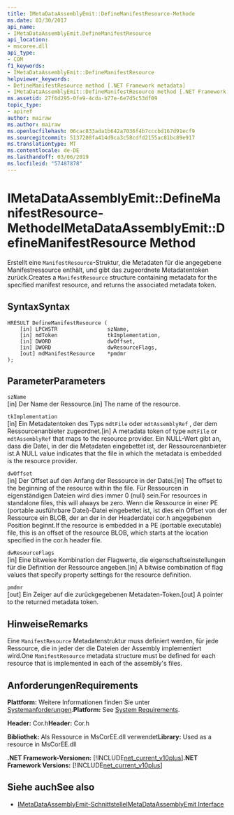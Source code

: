```yaml
---
title: IMetaDataAssemblyEmit::DefineManifestResource-Methode
ms.date: 03/30/2017
api_name:
- IMetaDataAssemblyEmit.DefineManifestResource
api_location:
- mscoree.dll
api_type:
- COM
f1_keywords:
- IMetaDataAssemblyEmit::DefineManifestResource
helpviewer_keywords:
- DefineManifestResource method [.NET Framework metadata]
- IMetaDataAssemblyEmit::DefineManifestResource method [.NET Framework metadata]
ms.assetid: 27f6d295-0fe9-4cda-b77e-6e7d5c53df09
topic_type:
- apiref
author: mairaw
ms.author: mairaw
ms.openlocfilehash: 06cac833ada1b642a7036f4b7cccbd167d91ecf9
ms.sourcegitcommit: 5137208fa414d9ca3c58cdfd2155ac81bc89e917
ms.translationtype: MT
ms.contentlocale: de-DE
ms.lasthandoff: 03/06/2019
ms.locfileid: "57487878"
---
```

# <a name="imetadataassemblyemitdefinemanifestresource-method"></a><span data-ttu-id="0b5b4-102">IMetaDataAssemblyEmit::DefineManifestResource-Methode</span><span class="sxs-lookup"><span data-stu-id="0b5b4-102">IMetaDataAssemblyEmit::DefineManifestResource Method</span></span>
<span data-ttu-id="0b5b4-103">Erstellt eine `ManifestResource`-Struktur, die Metadaten für die angegebene Manifestressource enthält, und gibt das zugeordnete Metadatentoken zurück.</span><span class="sxs-lookup"><span data-stu-id="0b5b4-103">Creates a `ManifestResource` structure containing metadata for the specified manifest resource, and returns the associated metadata token.</span></span>  
  
## <a name="syntax"></a><span data-ttu-id="0b5b4-104">Syntax</span><span class="sxs-lookup"><span data-stu-id="0b5b4-104">Syntax</span></span>  
  
```  
HRESULT DefineManifestResource (  
    [in] LPCWSTR                szName,   
    [in] mdToken                tkImplementation,   
    [in] DWORD                  dwOffset,   
    [in] DWORD                  dwResourceFlags,  
    [out] mdManifestResource    *pmdmr  
);  
```  
  
## <a name="parameters"></a><span data-ttu-id="0b5b4-105">Parameter</span><span class="sxs-lookup"><span data-stu-id="0b5b4-105">Parameters</span></span>  
 `szName`  
 <span data-ttu-id="0b5b4-106">[in] Der Name der Ressource.</span><span class="sxs-lookup"><span data-stu-id="0b5b4-106">[in] The name of the resource.</span></span>  
  
 `tkImplementation`  
 <span data-ttu-id="0b5b4-107">[in] Ein Metadatentoken des Typs `mdtFile` oder `mdtAssemblyRef` , der dem Ressourcenanbieter zugeordnet.</span><span class="sxs-lookup"><span data-stu-id="0b5b4-107">[in] A metadata token of type `mdtFile` or `mdtAssemblyRef` that maps to the resource provider.</span></span> <span data-ttu-id="0b5b4-108">Ein NULL-Wert gibt an, dass die Datei, in der die Metadaten eingebettet ist, der Ressourcenanbieter ist.</span><span class="sxs-lookup"><span data-stu-id="0b5b4-108">A NULL value indicates that the file in which the metadata is embedded is the resource provider.</span></span>  
  
 `dwOffset`  
 <span data-ttu-id="0b5b4-109">[in] Der Offset auf den Anfang der Ressource in der Datei.</span><span class="sxs-lookup"><span data-stu-id="0b5b4-109">[in] The offset to the beginning of the resource within the file.</span></span> <span data-ttu-id="0b5b4-110">Für Ressourcen in eigenständigen Dateien wird dies immer 0 (null) sein.</span><span class="sxs-lookup"><span data-stu-id="0b5b4-110">For resources in standalone files, this will always be zero.</span></span> <span data-ttu-id="0b5b4-111">Wenn die Ressource in einer PE (portable ausführbare Datei)-Datei eingebettet ist, ist dies ein Offset von der Ressource ein BLOB, der an der in der Headerdatei cor.h angegebenen Position beginnt.</span><span class="sxs-lookup"><span data-stu-id="0b5b4-111">If the resource is embedded in a PE (portable executable) file, this is an offset of the resource BLOB, which starts at the location specified in the cor.h header file.</span></span>  
  
 `dwResourceFlags`  
 <span data-ttu-id="0b5b4-112">[in] Eine bitweise Kombination der Flagwerte, die eigenschaftseinstellungen für die Definition der Ressource angeben.</span><span class="sxs-lookup"><span data-stu-id="0b5b4-112">[in] A bitwise combination of flag values that specify property settings for the resource definition.</span></span>  
  
 `pmdmr`  
 <span data-ttu-id="0b5b4-113">[out] Ein Zeiger auf die zurückgegebenen Metadaten-Token.</span><span class="sxs-lookup"><span data-stu-id="0b5b4-113">[out] A pointer to the returned metadata token.</span></span>  
  
## <a name="remarks"></a><span data-ttu-id="0b5b4-114">Hinweise</span><span class="sxs-lookup"><span data-stu-id="0b5b4-114">Remarks</span></span>  
 <span data-ttu-id="0b5b4-115">Eine `ManifestResource` Metadatenstruktur muss definiert werden, für jede Ressource, die in jeder der die Dateien der Assembly implementiert wird.</span><span class="sxs-lookup"><span data-stu-id="0b5b4-115">One `ManifestResource` metadata structure must be defined for each resource that is implemented in each of the assembly's files.</span></span>  
  
## <a name="requirements"></a><span data-ttu-id="0b5b4-116">Anforderungen</span><span class="sxs-lookup"><span data-stu-id="0b5b4-116">Requirements</span></span>  
 <span data-ttu-id="0b5b4-117">**Plattform:** Weitere Informationen finden Sie unter [Systemanforderungen](../../../../docs/framework/get-started/system-requirements.md).</span><span class="sxs-lookup"><span data-stu-id="0b5b4-117">**Platform:** See [System Requirements](../../../../docs/framework/get-started/system-requirements.md).</span></span>  
  
 <span data-ttu-id="0b5b4-118">**Header:** Cor.h</span><span class="sxs-lookup"><span data-stu-id="0b5b4-118">**Header:** Cor.h</span></span>  
  
 <span data-ttu-id="0b5b4-119">**Bibliothek:** Als Ressource in MsCorEE.dll verwendet</span><span class="sxs-lookup"><span data-stu-id="0b5b4-119">**Library:** Used as a resource in MsCorEE.dll</span></span>  
  
 <span data-ttu-id="0b5b4-120">**.NET Framework-Versionen:** [!INCLUDE[net_current_v10plus](../../../../includes/net-current-v10plus-md.md)]</span><span class="sxs-lookup"><span data-stu-id="0b5b4-120">**.NET Framework Versions:** [!INCLUDE[net_current_v10plus](../../../../includes/net-current-v10plus-md.md)]</span></span>  
  
## <a name="see-also"></a><span data-ttu-id="0b5b4-121">Siehe auch</span><span class="sxs-lookup"><span data-stu-id="0b5b4-121">See also</span></span>
- [<span data-ttu-id="0b5b4-122">IMetaDataAssemblyEmit-Schnittstelle</span><span class="sxs-lookup"><span data-stu-id="0b5b4-122">IMetaDataAssemblyEmit Interface</span></span>](../../../../docs/framework/unmanaged-api/metadata/imetadataassemblyemit-interface.md)
